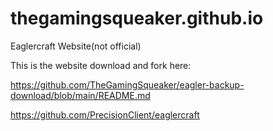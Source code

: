 # thegamingsqueaker.github.io
Eaglercraft Website(not official)

This is the website download and fork here:

https://github.com/TheGamingSqueaker/eagler-backup-download/blob/main/README.md

https://github.com/PrecisionClient/eaglercraft
